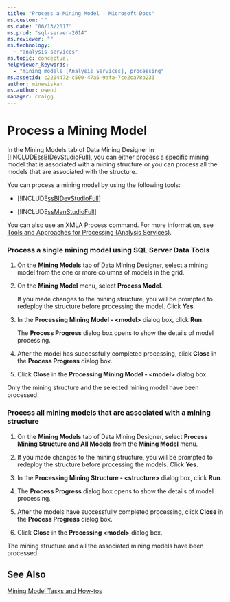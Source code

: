```yaml
---
title: "Process a Mining Model | Microsoft Docs"
ms.custom: ""
ms.date: "06/13/2017"
ms.prod: "sql-server-2014"
ms.reviewer: ""
ms.technology: 
  - "analysis-services"
ms.topic: conceptual
helpviewer_keywords: 
  - "mining models [Analysis Services], processing"
ms.assetid: c2204472-c500-47a5-9afa-7ce2ca78b233
author: minewiskan
ms.author: owend
manager: craigg
---
```

# Process a Mining Model
  In the Mining Models tab of Data Mining Designer in [!INCLUDE[ssBIDevStudioFull](../../includes/ssbidevstudiofull-md.md)], you can either process a specific mining model that is associated with a mining structure or you can process all the models that are associated with the structure.  
  
 You can process a mining model by using the following tools:  
  
-   [!INCLUDE[ssBIDevStudioFull](../../includes/ssbidevstudiofull-md.md)]  
  
-   [!INCLUDE[ssManStudioFull](../../includes/ssmanstudiofull-md.md)]  
  
 You can also use an XMLA Process command. For more information, see  [Tools and Approaches for Processing &#40;Analysis Services&#41;](../multidimensional-models/tools-and-approaches-for-processing-analysis-services.md).  
  
### Process a single mining model using SQL Server Data Tools  
  
1.  On the **Mining Models** tab of Data Mining Designer, select a mining model from the one or more columns of models in the grid.  
  
2.  On the **Mining Model** menu, select **Process Model**.  
  
     If you made changes to the mining structure, you will be prompted to redeploy the structure before processing the model. Click **Yes**.  
  
3.  In the **Processing Mining Model - \<model>** dialog box, click **Run**.  
  
     The **Process Progress** dialog box opens to show the details of model processing.  
  
4.  After the model has successfully completed processing, click **Close** in the **Process Progress** dialog box.  
  
5.  Click **Close** in the **Processing Mining Model - \<model>** dialog box.  
  
 Only the mining structure and the selected mining model have been processed.  
  
### Process all mining models that are associated with a mining structure  
  
1.  On the **Mining Models** tab of Data Mining Designer, select **Process Mining Structure and All Models** from the **Mining Model** menu.  
  
2.  If you made changes to the mining structure, you will be prompted to redeploy the structure before processing the models. Click **Yes**.  
  
3.  In the **Processing Mining Structure - \<structure>** dialog box, click **Run**.  
  
4.  The **Process Progress** dialog box opens to show the details of model processing.  
  
5.  After the models have successfully completed processing, click **Close** in the **Process Progress** dialog box.  
  
6.  Click **Close** in the **Processing \<model>** dialog box.  
  
 The mining structure and all the associated mining models have been processed.  
  
## See Also  
 [Mining Model Tasks and How-tos](mining-model-tasks-and-how-tos.md)  
  
  
